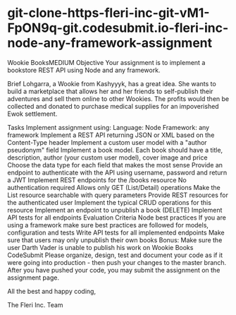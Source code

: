 # git-clone-https-fleri-inc-git-vM1-FpON9q-git.codesubmit.io-fleri-inc-node-any-framework-assignment

Wookie BooksMEDIUM
Objective
Your assignment is to implement a bookstore REST API using Node and any framework.

Brief
Lohgarra, a Wookie from Kashyyyk, has a great idea. She wants to build a marketplace that allows her and her friends to self-publish their adventures and sell them online to other Wookies. The profits would then be collected and donated to purchase medical supplies for an impoverished Ewok settlement.

Tasks
Implement assignment using:
Language: Node
Framework: any framework
Implement a REST API returning JSON or XML based on the Content-Type header
Implement a custom user model with a "author pseudonym" field
Implement a book model. Each book should have a title, description, author (your custom user model), cover image and price
Choose the data type for each field that makes the most sense
Provide an endpoint to authenticate with the API using username, password and return a JWT
Implement REST endpoints for the /books resource
No authentication required
Allows only GET (List/Detail) operations
Make the List resource searchable with query parameters
Provide REST resources for the authenticated user
Implement the typical CRUD operations for this resource
Implement an endpoint to unpublish a book (DELETE)
Implement API tests for all endpoints
Evaluation Criteria
Node best practices
If you are using a framework make sure best practices are followed for models, configuration and tests
Write API tests for all implemented endpoints
Make sure that users may only unpublish their own books
Bonus: Make sure the user Darth Vader is unable to publish his work on Wookie Books
CodeSubmit
Please organize, design, test and document your code as if it were going into production - then push your changes to the master branch. After you have pushed your code, you may submit the assignment on the assignment page.

All the best and happy coding,

The Fleri Inc. Team
